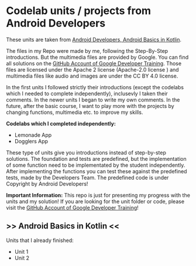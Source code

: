 <!-- # android-kotlin-google-units -->
#  Codelab units / projects from Android Developers

These units are taken from [Android Developers, Android Basics in Kotlin](https://developer.android.com/courses/android-basics-kotlin/course).

The files in my Repo were made by me, following the Step-By-Step introductions. But the multimedia files are provided by Google.
You can find all solutions on the [GitHub Account of Google Developer Training](https://github.com/google-developer-training/).
Those files are licensed under the Apache 2 license (Apache-2.0 license ) and multimedia files like audio and images are under
the CC BY 4.0 license.

In the first units I followed strictly their introductions (except the codelabs which I needed to complete independently),
inclusevly I taken their comments. In the newer units I began to write my own comments. In the future, after the basic course,
I want to play more with the projects by changing functions, multimedia etc. to improve my skills.

**Codelabs which I completed independently:**
* Lemonade App
* Dogglers App

These type of units give you introductions instead of step-by-step solutions. The foundation and tests are predefined, but the implementation
of some function need to be implementated by the student independently. After implementing the functions you can test these against the predefined 
tests, made by the Developers Team. The predefined code is under Copyright by Android Developers!

**Important Information:**
This repo is just for presenting my progress with the units and my solution!
If you are looking for the unit folder or code, please visit the [GitHub Account of Google Developer Training](https://github.com/google-developer-training/)!


## >> Android Basics in Kotlin <<
Units that I already finished:
- Unit 1
- Unit 2
